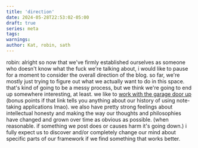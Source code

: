 ```yaml
---
title: 'direction'
date: 2024-05-28T22:53:02-05:00
draft: true
series: meta
tags: 
warnings:
author: Kat, robin, sath
---
```


robin: alright so now that we've firmly established ourselves as someone who doesn't know what the fuck we're talking about, i would like to pause for a moment to consider the overall direction of the blog. so far, we're mostly just trying to figure out what we actually want to do in this space. that's kind of going to be a messy process, but we think we're going to end up somewhere interesting, at least.
we like to [work with the garage door up](https://notes.andymatuschak.org/About_these_notes?stackedNotes=zCMhncA1iSE74MKKYQS5PBZ) (bonus points if that link tells you anything about our history of using note-taking applications lmao). we also have pretty strong feelings about intellectual honesty and making the way our thoughts and philosophies have changed and grown over time as obvious as possible. (when reasonable. if something we post does or causes harm it's going down.) i fully expect us to discover and/or completely change our mind about specific parts of our framework if we find something that works better.


